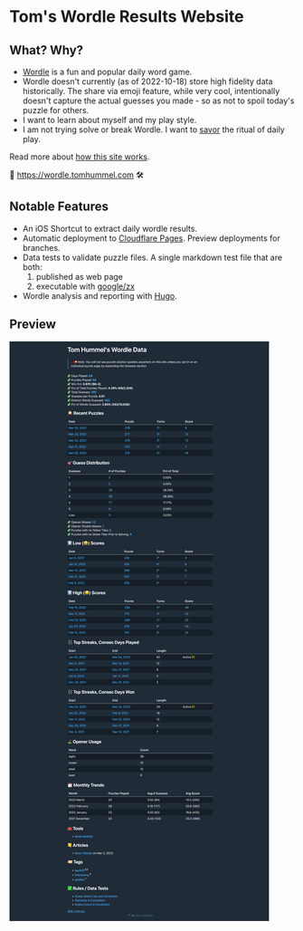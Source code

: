 # Tom's Wordle Results Website

## What? Why?

- [Wordle](https://www.nytimes.com/games/wordle/index.html) is a fun and popular daily word game.
- Wordle doesn't currently (as of 2022-10-18) store high fidelity data historically. The share via emoji feature, while very cool, intentionally doesn't capture the actual guesses you made - so as not to spoil today's puzzle for others.
- I want to learn about myself and my play style.
- I am not trying solve or break Wordle. I want to [savor](https://wordle.tomhummel.com/a/savor/) the ritual of daily play.

Read more about [how this site works](https://wordle.tomhummel.com/a/how-it-works/). 

🚀 https://wordle.tomhummel.com 🛠

## Notable Features

- An iOS Shortcut to extract daily wordle results. 
- Automatic deployment to [Cloudflare Pages](https://pages.cloudflare.com/). Preview deployments for branches.
- Data tests to validate puzzle files. A single markdown test file that are both:
  1. published as web page
  1. executable with [google/zx](https://github.com/google/zx)
- Wordle analysis and reporting with [Hugo](https://gohugo.com).

## Preview

![Static Site](/wordle.tomhummel.com_.png)

